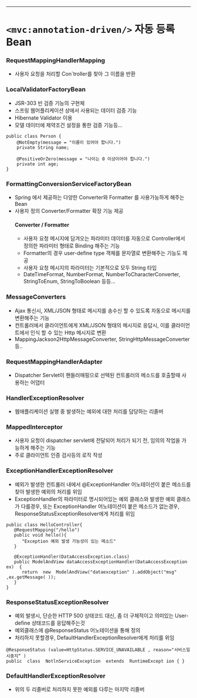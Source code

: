 ***
# ```<mvc:annotation-driven/>``` 자동 등록 Bean

### RequestMappingHandlerMapping
* 사용자 요청을 처리할 Con`troller를 찾아 그 이름을 반환

### LocalValidatorFactoryBean
* JSR-303 빈 검증 기능의 구현체
* 스프링 웹어플리케이션 상에서 사용되는 데이터 검증 기능
* Hibernate Validator 이용
* 모델 데이터에 제약조건 설정을 통한 검증 기능등...
```
public class Person {
    @NotEmpty(message = "이름이 있어야 합니다.")
    private String name;

    @PositiveOrZero(message = "나이는 0 이상이어야 합니다.")
    private int age;
}
```

### FormattingConversionServiceFactoryBean
* Spring 에서 제공하는 다양한 Converter와 Formatter 를 사용가능하게 해주는 Bean
* 사용자 정의 Converter/Formatter 확장 기능 제공
   #### Converter / Formatter
   * 사용자 요청 메시지에 담겨오는 파라미터 데이터를 자동으로 Controller에서 정의한 파라미터 형태로 Binding 해주는 기능
   * Formatter의 경우 user-define type 객체를 문자열로 변환해주는 기능도 제공
   * 사용자 요청 메시지의 파라미터는 기본적으로 모두 String 타입
   * DateTimeFormat, NumberFormat, NumberToCharacterConverter, StringToEnum, StringToBoolean 등등...

### MessageConverters
* Ajax 통신시, XML/JSON 형태로 메시지를 송수신 할 수 있도록 자동으로 메시지를 변환해주는 기능
* 컨트롤러에서 클라이언트에게 XML/JSON 형태의 메시지로 응답시, 이를 클라이언트에서 인식 할 수 있는 Http 메시지로 변환
* MappingJackson2HttpMessageConverter, StringHttpMessageConverter 등..

### RequestMappingHandlerAdapter
* Dispatcher Servlet이 핸들러매핑으로 선택된 컨트롤러의 메소드를 호출할때 사용하는 어댑터

### HandlerExceptionResolver
* 웹애플리케이션 실행 중 발생하는 예외에 대한 처리를 담당하는 리졸버

### MappedInterceptor
* 사용자 요청이 dispatcher servlet에 전달되어 처리가 되기 전, 임의의 작업을 가능하게 해주는 기능
* 주로 클라이언트 인증 검사등의 로직 작성


### ExceptionHandlerExceptionResolver
* 예외가 발생한 컨트롤러 내에서 @ExceptionHandler 어노테이션이 붙은 메소드를 찾아 발생한 예외의 처리를 위임
* ExceptionHandler의 파라미터로 명시되어있는 예외 클래스와 발생한 예외 클래스가 다를경우, 또는 ExceptionHandler 어노테이션이 붙은 메소드가 없는경우, ResponseStatusExceptionResolver에게 처리를 위임
```
public class HelloController{
   @RequestMapping("/hello") 
   public void hello(){
      "Exception 예외 발생 가능성이 있는 메소드"
   }

   @ExceptionHandler(DataAccessException.class) 
   public ModelAndView dataAccessExceptionHandler(DataAccessException ex)  { 
      return  new  ModelAndView("dataexception" ).addObject("msg" ,ex.getMessage( ));
   } 
} 
```

### ResponseStatusExceptionResolver
* 예외 발생시, 단순한 HTTP 500 상태코드 대신, 좀 더 구체적이고 의미있는 User-define 상태코드를 응답해주는것
* 예외클래스에 @ResponseStatus 어노테이션을 통해 정의
* 처리하지 못할경우, DefaultHandlerExceptionResolver에게 처리를 위임

```
@ResponseStatus (value=HttpStatus.SERVICE_UNAVAILABLE , reason="서비스일시중지“ ) 
public  class  NotlnServiceException  extends  RuntimeExcept ion { }
```

### DefaultHandlerExceptionResolver
* 위의 두 리졸버로 처리하지 못한 예외를 다루는 마지막 리졸버